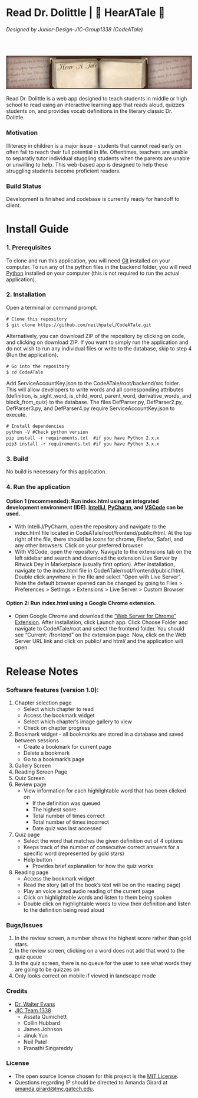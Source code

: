 # Read Dr. Dolittle | 🔖 HearATale 📖
###### Designed by Junior-Design-JIC-Group1338 (CodeATale)

&nbsp;

![HearATale Banner](https://github.com/BrainyEducation/HearATale/blob/master/images/bookbanner.jpg)

Read Dr. Dolittle is a web app designed to teach students in middle or high school to read using an interactive learning app that reads aloud, quizzes students on, and provides vocab definitions in the literary classic Dr. Dolittle. 

### Motivation
Illiteracy in children is a major issue - students that cannot read early on often fail to reach their full potential in life. Oftentimes, teachers are unable to separatly tutor individual stuggling students when the parents are unable or unwilling to help. This web-based app is designed to help these struggling students become proficient readers.

### Build Status
Development is finished and codebase is currently ready for handoff to client.

# Install Guide

### 1. Prerequisites
To clone and run this application, you will need [Git](https://git-scm.com/) installed on your computer. To run any of the python files in the backend folder, you will need [Python](https://www.python.org/downloads/) installed on your computer (this is not required to run the actual application).

### 2. Installation
Open a terminal or command prompt.
```
# Clone this repository
$ git clone https://github.com/neilhpatel/CodeATale.git
```
Alternatively, you can download ZIP of the repository by clicking on code, and clicking on download ZIP. If you want to simply run the application and do not wish to run any individual files or write to the database, skip to step 4 (Run the application).

```
# Go into the repository
$ cd CodeATale
```
Add ServiceAccountKey.json to the CodeATale/root/backend/src folder. This will allow developers to write words and all corresponding attributes (definition, is_sight_word, is_child_word, parent_word, derivative_words, and block_from_quiz) to the database. The files DefParser.py, DefParser2.py, DefParser3.py, and DefParser4.py require ServiceAccountKey.json to execute.

```
# Install dependencies
python -V #Check python version
pip install -r requirements.txt  #if you have Python 2.x.x
pip3 install -r requirements.txt #if you have Python 3.x.x
```
### 3. Build
No build is necessary for this application.

### 4. Run the application
#### Option 1 (recommended): Run index.html using an integrated development environment (IDE). [IntelliJ](https://www.jetbrains.com/help/idea/installation-guide.html#standalone), [PyCharm](https://www.jetbrains.com/help/pycharm/installation-guide.html#standalone), and [VSCode](https://code.visualstudio.com/download) can be used.
* With IntelliJ/PyCharm, open the repository and navigate to the index.html file located in CodeATale/root/frontend/public/html. At the top right of the file, there should be icons for chrome, Firefox, Safari, and any other browsers. Click on your preferred browser.
* With VSCode, open the repository. Navigate to the extensions tab on the left sidebar and search and download the extension Live Server by Ritwick Dey in Marketplace (usually first option). After installation, navigate to the index.html file in CodeATale/root/frontend/public/html. Double click anywhere in the file and select “Open with Live Server”. Note the default browser opened can be changed by going to Files > Preferences > Settings > Extensions > Live Server > Custom Browser

#### Option 2: Run index.html using a Google Chrome extension.
* Open Google Chrome and download the [“Web Server for Chrome” Extension](https://chrome.google.com/webstore/detail/web-server-for-chrome/ofhbbkphhbklhfoeikjpcbhemlocgigb?hl=en). After installation, click Launch app. Click Choose Folder and navigate to CodeATale/root and select the frontend folder. You should see “Current: /frontend” on the extension page. Now, click on the Web Server URL link and click on public/ and html/ and the application will open.

# Release Notes

### Software features (version 1.0):
1. Chapter selection page
    * Select which chapter to read
    * Access the bookmark widget
    * Select which chapter’s image gallery to view
    * Check on chapter progress
2. Bookmark widget - all bookmarks are stored in a database and saved between sessions
    * Create a bookmark for current page
    * Delete a bookmark
    * Go to a bookmark’s page
3. Gallery Screen
4. Reading Screen Page
5. Quiz Screen
6. Review page
    * View information for each highlightable word that has been clicked on
         * If the definition was queued
         * The highest score
         * Total number of times correct
         * Total number of times incorrect
         * Date quiz was last accessed
7. Quiz page
    * Select the word that matches the given definition out of 4 options
    * Keeps track of the number of consecutive correct answers for a specific word (represented by gold stars)
    * Help button
         * Provides brief explanation for how the quiz works
8. Reading page
    * Access the bookmark widget
    * Read the story (all of the book’s text will be on the reading page)
    * Play an voice acted audio reading of the current page
    * Click on highlightable words and listen to them being spoken
    * Double click on highlightable words to view their definition and listen to the definition being read aloud

### Bugs/Issues
1. In the review screen, a number shows the highest score rather than gold stars.
2. In the review screen, clicking on a word does not add that word to the quiz queue
3. In the quiz screen, there is no queue for the user to see what words they are going to be quizzes on
4. Only looks correct on mobile if viewed in landscape mode

### Credits
* [Dr. Walter Evans](mailto:wevans@augusta.edu)
* [JIC Team 1338](mailto:jjohnson660@gatech.edu)
    * Assata Quinichett
    * Collin Hubbard
    * James Johnson
    * Jinuk Yun
    * Neil Patel
    * Pranathi Singareddy

### License
* The open source license chosen for this project is the [MIT License](https://choosealicense.com/licenses/mit/).
* Questions regarding IP should be directed to Amanda Girard at [amanda.girard@lmc.gatech.edu](mailto:amanda.girard@lmc.gatech.edu).
